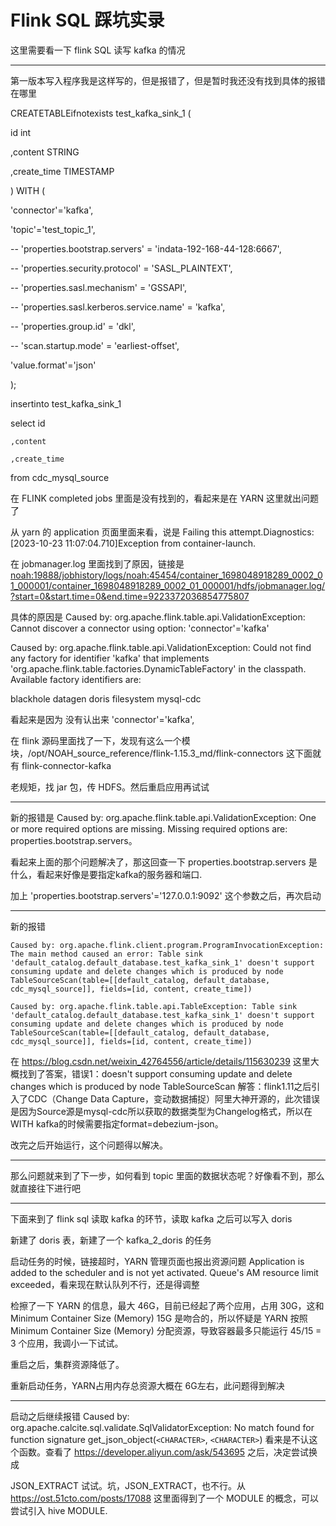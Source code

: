 # Flink SQL 踩坑实录

这里需要看一下 flink SQL 读写 kafka 的情况

---

第一版本写入程序我是这样写的，但是报错了，但是暂时我还没有找到具体的报错在哪里

CREATETABLEifnotexists test_kafka_sink_1 (

  id int

  ,content STRING

  ,create_time TIMESTAMP

) WITH (

  'connector'='kafka',

  'topic'='test_topic_1',

  -- 'properties.bootstrap.servers' = 'indata-192-168-44-128:6667',

  -- 'properties.security.protocol' = 'SASL_PLAINTEXT',

  -- 'properties.sasl.mechanism' = 'GSSAPI',

  -- 'properties.sasl.kerberos.service.name' = 'kafka',

  -- 'properties.group.id' = 'dkl',

  -- 'scan.startup.mode' = 'earliest-offset',

  'value.format'='json'

);

insertinto test_kafka_sink_1

select id

    ,content

    ,create_time

  from cdc_mysql_source

在 FLINK completed jobs 里面是没有找到的，看起来是在 YARN 这里就出问题了

从 yarn 的 application 页面里面来看，说是 Failing this attempt.Diagnostics: [2023-10-23 11:07:04.710]Exception from container-launch.

在 jobmanager.log 里面找到了原因，链接是 [noah:19888/jobhistory/logs/noah:45454/container_1698048918289_0002_01_000001/container_1698048918289_0002_01_000001/hdfs/jobmanager.log/?start=0&amp;start.time=0&amp;end.time=9223372036854775807](http://noah:19888/jobhistory/logs/noah:45454/container_1698048918289_0002_01_000001/container_1698048918289_0002_01_000001/hdfs/jobmanager.log/?start=0&start.time=0&end.time=9223372036854775807)

具体的原因是 Caused by: org.apache.flink.table.api.ValidationException: Cannot discover a connector using option: 'connector'='kafka'

Caused by: org.apache.flink.table.api.ValidationException: Could not find any factory for identifier 'kafka' that implements 'org.apache.flink.table.factories.DynamicTableFactory' in the classpath.
Available factory identifiers are:

blackhole
datagen
doris
filesystem
mysql-cdc

看起来是因为 没有认出来 'connector'='kafka',

在 flink 源码里面找了一下，发现有这么一个模块，/opt/NOAH_source_reference/flink-1.15.3_md/flink-connectors 这下面就有 flink-connector-kafka

老规矩，找 jar 包，传 HDFS。然后重启应用再试试


---

新的报错是 Caused by: org.apache.flink.table.api.ValidationException: One or more required options are missing. Missing required options are: properties.bootstrap.servers。

看起来上面的那个问题解决了，那这回查一下 properties.bootstrap.servers 是什么，看起来好像是要指定kafka的服务器和端口.

加上 'properties.bootstrap.servers'='127.0.0.1:9092' 这个参数之后，再次启动

---

新的报错 

```
Caused by: org.apache.flink.client.program.ProgramInvocationException: The main method caused an error: Table sink 'default_catalog.default_database.test_kafka_sink_1' doesn't support consuming update and delete changes which is produced by node TableSourceScan(table=[[default_catalog, default_database, cdc_mysql_source]], fields=[id, content, create_time])

Caused by: org.apache.flink.table.api.TableException: Table sink 'default_catalog.default_database.test_kafka_sink_1' doesn't support consuming update and delete changes which is produced by node TableSourceScan(table=[[default_catalog, default_database, cdc_mysql_source]], fields=[id, content, create_time])

```

在 https://blog.csdn.net/weixin_42764556/article/details/115630239 这里大概找到了答案，错误1：doesn't support consuming update and delete changes which is produced by node TableSourceScan
解答：flink1.11之后引入了CDC（Change Data Capture，变动数据捕捉）阿里大神开源的，此次错误是因为Source源是mysql-cdc所以获取的数据类型为Changelog格式，所以在WITH kafka的时候需要指定format=debezium-json。

改完之后开始运行，这个问题得以解决。

---

那么问题就来到了下一步，如何看到 topic 里面的数据状态呢？好像看不到，那么就直接往下进行吧


---

下面来到了 flink sql 读取 kafka 的环节，读取 kafka 之后可以写入 doris

新建了 doris 表，新建了一个 kafka_2_doris 的任务

启动任务的时候，链接超时，YARN 管理页面也报出资源问题 Application is added to the scheduler and is not yet activated. Queue's AM resource limit exceeded，看来现在默认队列不行，还是得调整

检擦了一下 YARN 的信息，最大 46G，目前已经起了两个应用，占用 30G，这和 Minimum Container Size (Memory) 15G 是吻合的，所以怀疑是 YARN 按照 Minimum Container Size (Memory) 分配资源，导致容器最多只能运行 45/15 = 3 个应用，我调小一下试试。

重启之后，集群资源降低了。

重新启动任务，YARN占用内存总资源大概在 6G左右，此问题得到解决

---

启动之后继续报错 Caused by: org.apache.calcite.sql.validate.SqlValidatorException: No match found for function signature get_json_object(`<CHARACTER>`, `<CHARACTER>`)  看来是不认这个函数。查看了 https://developer.aliyun.com/ask/543695 之后，决定尝试换成 

JSON_EXTRACT 试试。坑，JSON_EXTRACT，也不行。从 https://ost.51cto.com/posts/17088 这里面得到了一个 MODULE 的概念，可以尝试引入 hive MODULE.
